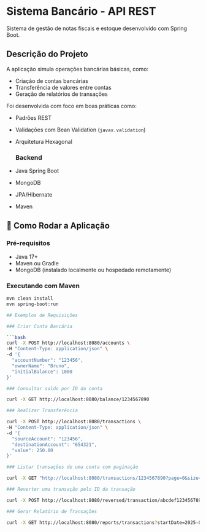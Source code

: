 # Sistema Bancário - API REST

Sistema de gestão de notas fiscais e estoque desenvolvido com Spring Boot.

## Descrição do Projeto

A aplicação simula operações bancárias básicas, como:
- Criação de contas bancárias
- Transferência de valores entre contas
- Geração de relatórios de transações

Foi desenvolvida com foco em boas práticas como:
- Padrões REST
- Validações com Bean Validation (`javax.validation`)
- Arquitetura Hexagonal

  ### Backend
- Java Spring Boot
- MongoDB
- JPA/Hibernate
- Maven

## 🚀 Como Rodar a Aplicação

### Pré-requisitos

- Java 17+
- Maven ou Gradle
- MongoDB (instalado localmente ou hospedado remotamente)

### Executando com Maven

```bash
mvn clean install
mvn spring-boot:run

## Exemplos de Requisições

### Criar Conta Bancária

```bash
curl -X POST http://localhost:8080/accounts \
-H "Content-Type: application/json" \
-d '{
  "accountNumber": "123456",
  "ownerName": "Bruno",
  "initialBalance": 1000
}'

### Consultar saldo por ID da conta

curl -X GET http://localhost:8080/balance/1234567890

### Realizar Transferência

curl -X POST http://localhost:8080/transactions \
-H "Content-Type: application/json" \
-d '{
  "sourceAccount": "123456",
  "destinationAccount": "654321",
  "value": 250.00
}'

### Listar transações de uma conta com paginação

curl -X GET "http://localhost:8080/transactions/1234567890?page=0&size=10"

### Reverter uma transação pelo ID da transação

curl -X POST http://localhost:8080/reversed/transaction/abcdef1234567890

### Gerar Relatório de Transações

curl -X GET http://localhost:8080/reports/transactions?startDate=2025-01-01&endDate=2025-05-22

